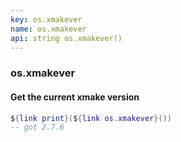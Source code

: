 ```yaml
---
key: os.xmakever
name: os.xmakever
api: string os.xmakever()
---
```


### os.xmakever

#### Get the current xmake version

```lua
${link print}(${link os.xmakever}())
-- got 2.7.6
```

